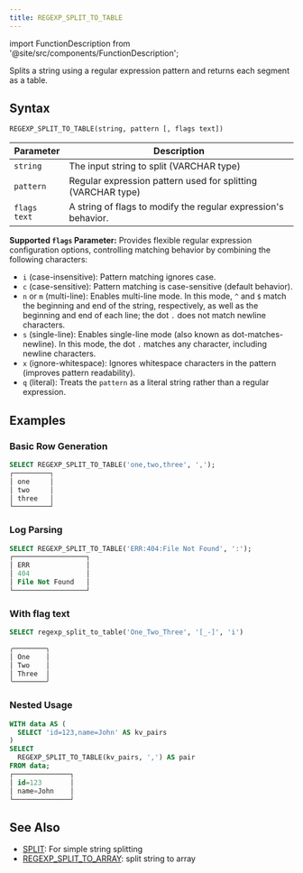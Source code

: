 ```yaml
---
title: REGEXP_SPLIT_TO_TABLE
---
```


import FunctionDescription from '@site/src/components/FunctionDescription';

<FunctionDescription description="Introduced or updated: v1.2.754"/>

Splits a string using a regular expression pattern and returns each segment as a table.

## Syntax

```sql
REGEXP_SPLIT_TO_TABLE(string, pattern [, flags text])
```

| Parameter    | Description                                                    |
|--------------|----------------------------------------------------------------|
| `string`     | The input string to split (VARCHAR type)                       |
| `pattern`    | Regular expression pattern used for splitting (VARCHAR type)   |
| `flags text` | A string of flags to modify the regular expression's behavior. |


**Supported `flags` Parameter:**
Provides flexible regular expression configuration options, controlling matching behavior by combining the following characters:
*   `i` (case-insensitive): Pattern matching ignores case.
*   `c` (case-sensitive): Pattern matching is case-sensitive (default behavior).
*   `n` or `m` (multi-line): Enables multi-line mode. In this mode, `^` and `$` match the beginning and end of the string, respectively, as well as the beginning and end of each line; the dot `.` does not match newline characters.
*   `s` (single-line): Enables single-line mode (also known as dot-matches-newline). In this mode, the dot `.` matches any character, including newline characters.
*   `x` (ignore-whitespace): Ignores whitespace characters in the pattern (improves pattern readability).
*   `q` (literal): Treats the `pattern` as a literal string rather than a regular expression.

## Examples

### Basic Row Generation
```sql
SELECT REGEXP_SPLIT_TO_TABLE('one,two,three', ',');
┌─────────┐
│ one     │
│ two     │
│ three   │
└─────────┘
```

### Log Parsing
```sql
SELECT REGEXP_SPLIT_TO_TABLE('ERR:404:File Not Found', ':');
┌──────────────────┐
│ ERR              │
│ 404              │
│ File Not Found   │
└──────────────────┘
```

### With flag text

```sql
SELECT regexp_split_to_table('One_Two_Three', '[_-]', 'i')

╭────────╮
│ One    │
│ Two    │
│ Three  │
╰────────╯

```

### Nested Usage

```sql
WITH data AS (
  SELECT 'id=123,name=John' AS kv_pairs
)
SELECT 
  REGEXP_SPLIT_TO_TABLE(kv_pairs, ',') AS pair
FROM data;
┌──────────────┐
│ id=123       │
│ name=John    │
└──────────────┘
```

## See Also

- [SPLIT](split.md): For simple string splitting
- [REGEXP_SPLIT_TO_ARRAY](regexp-split-array.md): split string to array
